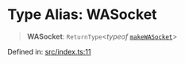 # Type Alias: WASocket

> **WASocket**: `ReturnType`\<*typeof* [`makeWASocket`](../functions/makeWASocket.md)\>

Defined in: [src/index.ts:11](https://github.com/Fokusdotid/Baileys/blob/4cdf75fe48f9b13e8084d341633612ce49e934bd/src/index.ts#L11)
